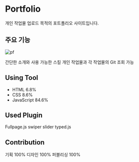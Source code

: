 # Portfolio
개인 작업물 업로드 목적의 포트폴리오 사이트입니다.</br>


## 주요 기능
![pf](https://user-images.githubusercontent.com/77706798/111947896-9aaad280-8b21-11eb-8c47-35c836a4d495.png)

간단한 소개와 사용 가능한 스킬
개인 작업물과 각 작업물의 Git 조회 가능


## Using Tool
- HTML 6.8%
- CSS 8.6%
- JavaScript 84.6%


## Used Plugin
Fullpage.js
swiper slider
typed.js


## Contribution
기획 100%
디자인 100%
퍼블리싱 100%
